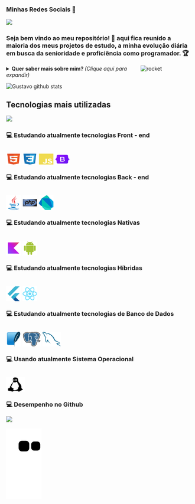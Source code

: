 ### Minhas Redes Sociais 👋

<div> 
  
  <a href="https://www.linkedin.com/in/gustavo-henrique-de-souza-silva-6ba05b225/" target="_blank"><img src="https://img.shields.io/badge/-LinkedIn-%230077B5?style=for-the-badge&logo=linkedin&logoColor=white" target="_blank"></a> 

</div>

### Seja bem vindo ao meu repositório! 👋 aqui fica reunido a maioria dos meus projetos de estudo, a minha evolução diária em busca da senioridade e proficiência como programador. 🏆
<a><img align="right" alt="rocket" height="120" width="140" src="https://media.giphy.com/media/jfF6mIPumEzN9QW0kL/giphy.gif"></a>
<details>
<summary> <b> Quer saber mais sobre mim? </b> <i>(Clique aqui para expandir)</i> </summary>
  
### 📖 Sobre mim

Estudando há mais de 3 meses na área de Desenvolvimento Web e Mobile, enxergo a TI como grande ponto de propulsão para o negócio. Tive a oportunidade de criar projetos acadêmicos e pessoais para aprimorar boas praticas de arquitetura no padrão MVC e procedural com a intenção de adquirir experiência e resolução de problemas com vários assuntos da vida. Utilizando as seguintes tecnologias 

</details>

![Gustavo github stats](https://github-readme-stats.vercel.app/api?username=ghdss26&show_icons=true&theme=dracula)

## Tecnologias mais utilizadas

 <div>
  <img height="180em" src="https://github-readme-stats.vercel.app/api/top-langs/?username=ghdss26&layout=compact&langs_count=7&theme=dracula"/>
 </div>

### 💻 Estudando atualmente tecnologias Front - end

<div style="display: inline_block"><br>
  
  <img align="center" alt="ghdss25-HTML" height="30" width="40" src="https://raw.githubusercontent.com/devicons/devicon/master/icons/html5/html5-original.svg">
  <img align="center" alt="ghdss25-CSS" height="30" width="40" src="https://raw.githubusercontent.com/devicons/devicon/master/icons/css3/css3-original.svg">
  <img align="center" alt="ghdss25-Js" height="30" width="40" src="https://raw.githubusercontent.com/devicons/devicon/master/icons/javascript/javascript-plain.svg">
  <img align="center" alt="bootstrap" height="30" width="40" src="https://raw.githubusercontent.com/devicons/devicon/master/icons/bootstrap/bootstrap-original.svg"> 
  
</div>

### 💻 Estudando atualmente tecnologias Back - end 

<div style="display: inline_block"><br> 
  
 <img align="center" alt="ghdss25-java" height="40" width="40" src="https://raw.githubusercontent.com/devicons/devicon/master/icons/java/java-original.svg">
 <img align="center" alt="ghdss25-php" height="40" width="40" src="https://raw.githubusercontent.com/devicons/devicon/master/icons/php/php-original.svg">
 <img align="center" alt="ghdss25-dart" height="40" width="40" src="https://raw.githubusercontent.com/devicons/devicon/master/icons/dart/dart-original.svg">

</div>

### 💻 Estudando atualmente tecnologias Nativas 

<div style="display: inline_block"><br> 
  
 <img align="center" alt="ghdss25-kotlin" height="40" width="40" src="https://raw.githubusercontent.com/devicons/devicon/master/icons/kotlin/kotlin-original.svg">
 <img align="center" alt="ghdss25-java" height="40" width="40" src="https://raw.githubusercontent.com/devicons/devicon/master/icons/android/android-original.svg">
  
</div>

### 💻 Estudando atualmente tecnologias Híbridas  

<div style="display: inline_block"><br> 
  
 <img align="center" alt="ghdss25-flutter" height="40" width="40" src="https://raw.githubusercontent.com/devicons/devicon/master/icons/flutter/flutter-original.svg">
 
 <img align="center" alt="ghdss25-react-native" height="40" width="40" src="https://raw.githubusercontent.com/devicons/devicon/master/icons/react/react-original.svg">
 
</div>

### 💻 Estudando atualmente tecnologias de Banco de Dados

<div style="display: inline_block"><br> 
  
   <img align="center" alt="ghdss25-sqlite" height="40" width="40" src="https://raw.githubusercontent.com/devicons/devicon/master/icons/sqlite/sqlite-original.svg">
   <img align="center" alt="ghdss25-postgresql" height="40" width="50" src="https://raw.githubusercontent.com/devicons/devicon/master/icons/postgresql/postgresql-original.svg">
   <img align="center" alt="ghdss25-mysql" height="40" width="50" src="https://raw.githubusercontent.com/devicons/devicon/master/icons/mysql/mysql-original.svg">
  
</div>

### 💻 Usando atualmente Sistema Operacional

<div style="display: inline_block"><br> 

  <img align="center" alt="ghdss25-Linux" height="40" width="50" src="https://raw.githubusercontent.com/devicons/devicon/master/icons/linux/linux-plain.svg">
</div>

  
### 💻 Desempenho no Github

<div>
  <img src="https://github-profile-summary-cards.vercel.app/api/cards/profile-details?username=ghdss26&amp;theme=radical">
</div>


![Snake animation](https://github.com/rafaballerini/rafaballerini/blob/output/github-contribution-grid-snake.svg)
